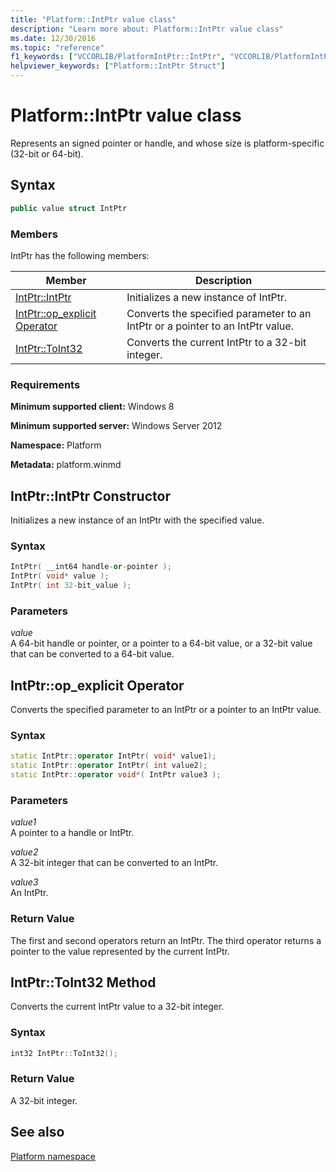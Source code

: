 ```yaml
---
title: "Platform::IntPtr value class"
description: "Learn more about: Platform::IntPtr value class"
ms.date: 12/30/2016
ms.topic: "reference"
f1_keywords: ["VCCORLIB/PlatformIntPtr::IntPtr", "VCCORLIB/PlatformIntPtr::op_explicit Operator", "VCCORLIB/PlatformIntPtr::ToInt32"]
helpviewer_keywords: ["Platform::IntPtr Struct"]
---
```

# Platform::IntPtr value class

Represents an signed pointer or handle, and whose size is platform-specific (32-bit or 64-bit).

## Syntax

```cpp
public value struct IntPtr
```

### Members

IntPtr has the following members:

|Member|Description|
|------------|-----------------|
|[IntPtr::IntPtr](#ctor)|Initializes a new instance of IntPtr.|
|[IntPtr::op_explicit Operator](#op-explicit)|Converts the specified parameter to an IntPtr or a pointer to an IntPtr value.|
|[IntPtr::ToInt32](#toint32)|Converts the current IntPtr to a 32-bit integer.|

### Requirements

**Minimum supported client:** Windows 8

**Minimum supported server:** Windows Server 2012

**Namespace:** Platform

**Metadata:** platform.winmd

## <a name="ctor"></a> IntPtr::IntPtr Constructor

Initializes a new instance of an IntPtr with the specified value.

### Syntax

```cpp
IntPtr( __int64 handle-or-pointer );
IntPtr( void* value );
IntPtr( int 32-bit_value );
```

### Parameters

*value*<br/>
A 64-bit handle or pointer, or a pointer to a 64-bit value, or a 32-bit value that can be converted to a 64-bit value.

## <a name="op-explicit"></a> IntPtr::op_explicit Operator

Converts the specified parameter to an IntPtr or a pointer to an IntPtr value.

### Syntax

```cpp
static IntPtr::operator IntPtr( void* value1);
static IntPtr::operator IntPtr( int value2);
static IntPtr::operator void*( IntPtr value3 );
```

### Parameters

*value1*<br/>
A pointer to a handle or IntPtr.

*value2*<br/>
A 32-bit integer that can be converted to an IntPtr.

*value3*<br/>
An IntPtr.

### Return Value

The first and second operators return an IntPtr. The third operator returns a pointer to the value represented by the current IntPtr.

## <a name="toint32"></a> IntPtr::ToInt32 Method

Converts the current IntPtr value to a 32-bit integer.

### Syntax

```cpp
int32 IntPtr::ToInt32();
```

### Return Value

A 32-bit integer.

## See also

[Platform namespace](../cppcx/platform-namespace-c-cx.md)
